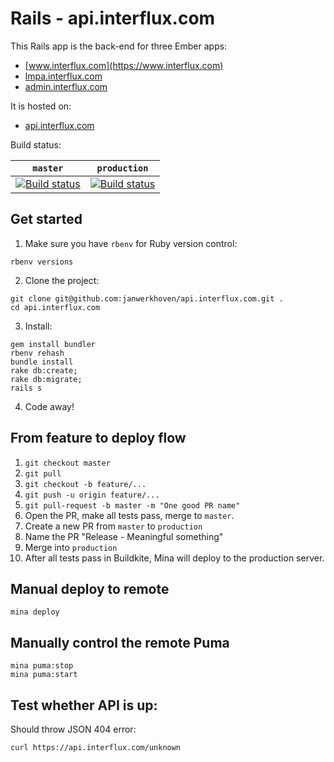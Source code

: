 # Rails - api.interflux.com

This Rails app is the back-end for three Ember apps:

* [www.interflux.com](https://www.interflux.com)  
* [lmpa.interflux.com](https://lmpa.interflux.com)  
* [admin.interflux.com](https://admin.interflux.com)  

It is hosted on:

* [api.interflux.com](https://api.interflux.com)

Build status:

`master` | `production`
-------- | ------------
[![Build status](https://badge.buildkite.com/feec3c1bb9d5fa10832931944a2af6a98fa4d2225c3b002045.svg?branch=master)](https://buildkite.com/nabu/api-dot-interflux-dot-com) | [![Build status](https://badge.buildkite.com/feec3c1bb9d5fa10832931944a2af6a98fa4d2225c3b002045.svg?branch=production)](https://buildkite.com/nabu/api-dot-interflux-dot-com)

## Get started

1. Make sure you have `rbenv` for Ruby version control:
```
rbenv versions
```

2. Clone the project:
```
git clone git@github.com:janwerkhoven/api.interflux.com.git .
cd api.interflux.com
```

3. Install:
```
gem install bundler
rbenv rehash
bundle install
rake db:create;
rake db:migrate;
rails s
```

4. Code away!

## From feature to deploy flow

1. `git checkout master`
2. `git pull`
3. `git checkout -b feature/...`
4. `git push -u origin feature/...`
5. `git pull-request -b master -m "One good PR name"`
6. Open the PR, make all tests pass, merge to `master`.
7. Create a new PR from `master` to `production`
8. Name the PR "Release - Meaningful something"
9. Merge into `production`
10. After all tests pass in Buildkite, Mina will deploy to the production server.

## Manual deploy to remote

```
mina deploy
```

## Manually control the remote Puma

```
mina puma:stop
mina puma:start
```

## Test whether API is up:

Should throw JSON 404 error:
```
curl https://api.interflux.com/unknown
```
